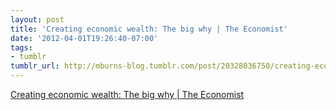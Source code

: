 ```yaml
---
layout: post
title: 'Creating economic wealth: The big why | The Economist'
date: '2012-04-01T19:26:40-07:00'
tags:
- tumblr
tumblr_url: http://mburns-blog.tumblr.com/post/20328036750/creating-economic-wealth-the-big-why-the
---
```

<a href="http://www.economist.com/node/21549911">Creating economic wealth: The big why | The Economist</a>

